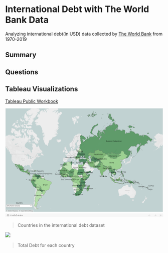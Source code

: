 # International Debt with The World Bank Data
Analyzing international debt(in USD) data collected by [The World Bank](https://datacatalog.worldbank.org/dataset/international-debt-statistics) from 1970-2019

## Summary

## Questions


## Tableau Visualizations
[Tableau Public Workbook](https://public.tableau.com/profile/diannejardinez#!/vizhome/InternationalDebtwithTheWorldBankData/Map?publish=yes)


![](https://github.com/diannejardinez/SQL-World-Bank-International-Debt/blob/master/images/Tableau-Map.png)
> Countries in the international debt dataset

![](Tableau-Map_country-debt)
> Total Debt for each country